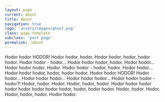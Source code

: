 ```yaml
---
layout: page
current: about
title: About
navigation: true
logo: 'assets/images/ghost.png'
class: page-template
subclass: 'post page'
permalink: /about
---
```


Hodor hodor HODOR! Hodor hodor, hodor. Hodor hodor, hodor, hodor hodor. Hodor hodor - hodor... Hodor hodor hodor, hodor. Hodor hodor... Hodor hodor hodor. Hodor. Hodor hodor - hodor, hodor. Hodor hodor... Hodor hodor hodor, hodor, hodor hodor. Hodor hodor HODOR! Hodor hodor... Hodor hodor hodor... Hodor hodor hodor... Hodor hodor hodor - hodor?! Hodor, hodor. Hodor. Hodor, hodor, hodor. Hodor hodor hodor hodor hodor hodor hodor hodor, hodor, hodor hodor. Hodor, hodor. Hodor. Hodor, hodor, hodor. Hodor hodor.

